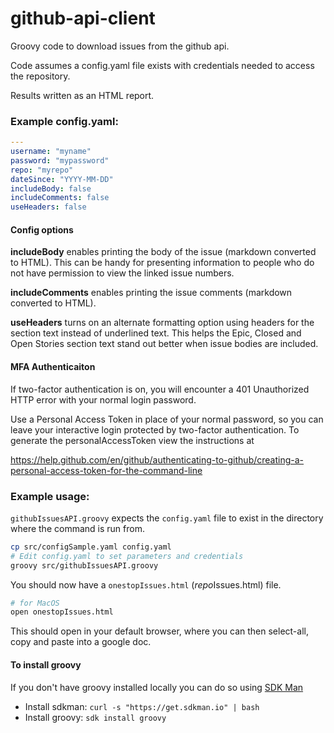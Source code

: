# github-api-client

Groovy code to download issues from the github api.

Code assumes a config.yaml file exists with credentials needed to access the repository.

Results written as an HTML report.

### Example config.yaml:
```yaml
---
username: "myname"
password: "mypassword"
repo: "myrepo"
dateSince: "YYYY-MM-DD"
includeBody: false
includeComments: false
useHeaders: false
```

#### Config options
**includeBody** enables printing the body of the issue (markdown converted to HTML). This can be handy for presenting
information to people who do not have permission to view the linked issue numbers. 

**includeComments** enables printing the issue comments (markdown converted to HTML).

**useHeaders** turns on an alternate formatting option using headers for the section text instead of underlined text. 
This helps the Epic, Closed and Open Stories section text stand out better when issue bodies are included.

#### MFA Authenticaiton

If two-factor authentication is on, you will encounter a 401 Unauthorized HTTP error with your normal login password.

Use a Personal Access Token in place of your normal password, so you can leave your interactive login protected by two-factor 
authentication. To generate the personalAccessToken view the instructions at

https://help.github.com/en/github/authenticating-to-github/creating-a-personal-access-token-for-the-command-line

### Example usage:
`githubIssuesAPI.groovy` expects the `config.yaml` file to exist in the directory where the command is run from.

```bash
cp src/configSample.yaml config.yaml
# Edit config.yaml to set parameters and credentials
groovy src/githubIssuesAPI.groovy
```

You should now have a `onestopIssues.html` (*repo*Issues.html) file.

```bash
# for MacOS
open onestopIssues.html
```
This should open in your default browser, where you can then select-all, copy and paste into a google doc.

#### To install groovy
If you don't have groovy installed locally you can do so using [SDK Man](https://sdkman.io/)
- Install sdkman: `curl -s "https://get.sdkman.io" | bash`
- Install groovy: `sdk install groovy`

